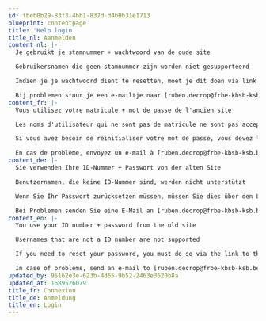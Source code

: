```yaml
---
id: fbeb0b29-83f3-4bb1-837d-d4b0b31e1713
blueprint: contentpage
title: 'Help login'
title_nl: Aanmelden
content_nl: |-
  Je gebruikt je stamnummer + wachtwoord van de oude site

  Gebruikersnamen die geen stamnummer zijn worden niet gesupporteerd

  Indien je je wachtwoord dient te resetten, moet je dit doen via link de oude site: https://www.frbe-kbsb.be/sites/manager/GestionCOMMON/GestionLogin.php

  Bij problemen stuur je een e-mailtje naar [ruben.decrop@frbe-kbsb-ksb.be](mailto://ruben.decrop@frbe-kbsb-ksb.be)
content_fr: |-
  Vous utilisez votre matricule + mot de passe de l'ancien site

  Les noms d'utilisateur qui ne sont pas de matricule ne sont pas accepté

  Si vous avez besoin de réinitialiser votre mot de passe, vous devez le faire via le lien vers l'ancien site : [https://www.frbe-kbsb.be/sites/manager/GestionCOMMON/GestionLogin.php](https://www.frbe-kbsb.be/sites/manager/GestionCOMMON/GestionLogin.php)

  En cas de problème, envoyez un e-mail à [ruben.decrop@frbe-kbsb-ksb.be](mailto://ruben.decrop@frbe-kbsb-ksb.be)
content_de: |-
  Sie verwenden Ihre ID-Nummer + Passwort von der alten Site

  Benutzernamen, die keine ID-Nummer sind, werden nicht unterstützt

  Wenn Sie Ihr Passwort zurücksetzen müssen, müssen Sie dies über den Link zur alten Website tun: [https://www.frbe-kbsb.be/sites/manager/GestionCOMMON/GestionLogin.php](https://www.frbe-kbsb.be/sites/manager/GestionCOMMON/GestionLogin.php)

  Bei Problemen senden Sie eine E-Mail an [ruben.decrop@frbe-kbsb-ksb.be](mailto://ruben.decrop@frbe-kbsb-ksb.be)
content_en: |-
  You use your ID number + password from the old site

  Usernames that are not a ID number are not supported

  If you need to reset your password, you must do so via the link to the old site: [https://www.frbe-kbsb.be/sites/manager/GestionCOMMON/GestionLogin.php](https://www.frbe-kbsb.be/sites/manager/GestionCOMMON/GestionLogin.php)

  In case of problems, send an e-mail to [ruben.decrop@frbe-kbsb-ksb.be](mailto://ruben.decrop@frbe-kbsb-ksb.be)
updated_by: 95162e3e-623b-4d65-9b52-2463e3620b8a
updated_at: 1689526079
title_fr: Connexion
title_de: Anmeldung
title_en: Login
---
```

